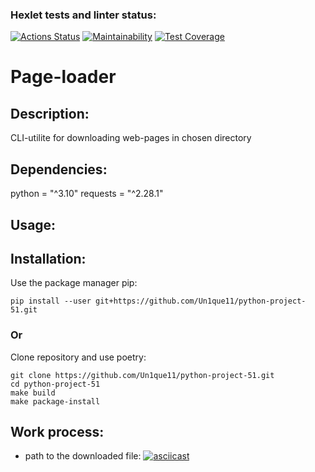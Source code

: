 ### Hexlet tests and linter status:
[![Actions Status](https://github.com/Un1que11/python-project-51/workflows/hexlet-check/badge.svg)](https://github.com/Un1que11/python-project-51/actions)
[![Maintainability](https://api.codeclimate.com/v1/badges/41a0a1fb7641b6cb4fe7/maintainability)](https://codeclimate.com/github/Un1que11/python-project-51/maintainability)
[![Test Coverage](https://api.codeclimate.com/v1/badges/41a0a1fb7641b6cb4fe7/test_coverage)](https://codeclimate.com/github/Un1que11/python-project-51/test_coverage)

# Page-loader
## Description:
CLI-utilite for downloading web-pages in chosen directory
## Dependencies:
python = "^3.10"
requests = "^2.28.1"
## Usage:

## Installation:
Use the package manager pip:

    pip install --user git+https://github.com/Un1que11/python-project-51.git
### Or
Clone repository and use poetry:

    git clone https://github.com/Un1que11/python-project-51.git
    cd python-project-51
    make build
    make package-install
## Work process:
* path to the downloaded file:
[![asciicast](https://asciinema.org/a/qCoL09dg1W5JjaX9uBvl0tfdW.svg)](https://asciinema.org/a/qCoL09dg1W5JjaX9uBvl0tfdW)
